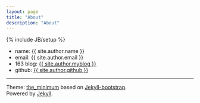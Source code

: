 ```yaml
---
layout: page
title: "About"
description: "About"
---
```

{% include JB/setup %}

- name: {{ site.author.name }}
- email: {{ site.author.email }}
- 163 blog: <a target="_blank" href="{{ site.author.myblog }}">{{ site.author.myblog }}</a>
- github: <a target="_blank" href="{{ site.author.github }}">{{ site.author.github }}</a>

---

<p class="licence">
	Theme: <a href="http://layouts-the.me">the_minimum</a> based on <a href="http://jekyllbootstrap.com/">Jekyll-bootstrap</a>.<br>
	Powered by <a href="https://github.com/mojombo/jekyll">Jekyll</a>.
</p>
